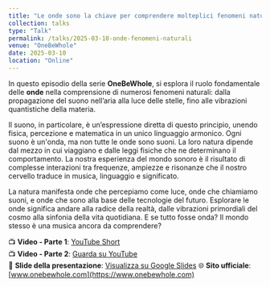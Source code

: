 ```yaml
---
title: "Le onde sono la chiave per comprendere molteplici fenomeni naturali"
collection: talks
type: "Talk"
permalink: /talks/2025-03-10-onde-fenomeni-naturali
venue: "OneBeWhole"
date: 2025-03-10
location: "Online"
---
```

In questo episodio della serie **OneBeWhole**, si esplora il ruolo fondamentale delle **onde** nella comprensione di numerosi fenomeni naturali: dalla propagazione del suono nell’aria alla luce delle stelle, fino alle vibrazioni quantistiche della materia.

Il suono, in particolare, è un’espressione diretta di questo principio, unendo fisica, percezione e matematica in un unico linguaggio armonico. Ogni suono è un'onda, ma non tutte le onde sono suoni. La loro natura dipende dal mezzo in cui viaggiano e dalle leggi fisiche che ne determinano il comportamento. La nostra esperienza del mondo sonoro è il risultato di complesse interazioni tra frequenze, ampiezze e risonanze che il nostro cervello traduce in musica, linguaggio e significato.

La natura manifesta onde che percepiamo come luce, onde che chiamiamo suoni, e onde che sono alla base delle tecnologie del futuro. Esplorare le onde significa andare alla radice della realtà, dalle vibrazioni primordiali del cosmo alla sinfonia della vita quotidiana. E se tutto fosse onda? Il mondo stesso è una musica ancora da comprendere?

📺 **Video - Parte 1**: [YouTube Short](https://www.youtube.com/shorts/lulDkckaL70)  
📺 **Video - Parte 2**: [Guarda su YouTube](https://www.youtube.com/watch?v=x_9gxpdqmD0)  
📑 **Slide della presentazione**: [Visualizza su Google Slides](https://docs.google.com/presentation/d/1v1UrMeibYaoGh-MX4iE8BswV2iop7n1lRZ1wWPwn3Sg)
🌐 **Sito ufficiale**: [www.onebewhole.com](https://www.onebewhole.com)
